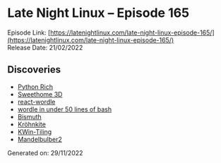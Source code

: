 # Late Night Linux – Episode 165
Episode Link: [https://latenightlinux.com/late-night-linux-episode-165/](https://latenightlinux.com/late-night-linux-episode-165/)  
Release Date: 21/02/2022
## Discoveries
* [Python Rich](https://github.com/Textualize/rich)
* [Sweethome 3D](https://www.sweethome3d.com/)
* [react-wordle](https://github.com/cwackerfuss/react-wordle)
* [wordle in under 50 lines of bash](https://gist.github.com/huytd/6a1a6a7b34a0d0abcac00b47e3d01513)
* [Bismuth](https://github.com/Bismuth-Forge/bismuth)
* [Kröhnkite](https://github.com/esjeon/krohnkite)
* [KWin-Tiling](https://github.com/kwin-scripts/kwin-tiling)
* [Mandelbulber2](https://github.com/buddhi1980/mandelbulber2)

Generated on: 29/11/2022